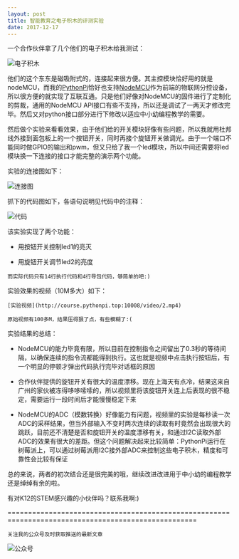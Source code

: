 ```yaml
---
layout: post
title: 智能教育之电子积木的评测实验
date: 2017-12-17
---
```

一个合作伙伴拿了几个他们的电子积木给我测试：

  ![电子积木](http://course.pythonpi.top:10008/images/控制系统框架.png)

他们的这个东东是磁吸附式的，连接起来很方便。其主控模块恰好用的就是nodeMCU，而我的[PythonPi](http://course.pythonpi.top:10008/coursePlay.html?course=1&courseware=1&Order=1)恰好也支持[NodeMCU](http://course.pythonpi.top:10008/coursePlay.html?course=1&courseware=16&Order=1)作为前端的物联网分控设备，所以很方便的就实现了互联互通。只是他们好像对NodeMCU的固件进行了定制化的剪裁，通用的NodeMCU API接口有些不支持，所以还是调试了一两天才修改完毕。然后又对python接口部分进行下修改以适应中小幼编程教学的需要。

然后做个实验来看看效果，由于他们给的开关模块好像有些问题，所以我就用杜邦线外接到面包板上的一个按钮开关，同时再接个旋钮开关做调光。由于一个端口不能同时做GPIO的输出和pwm，但又只给了我一个led模块，所以中间还需要将led模块换一下连接的接口才能完整的演示两个功能。

实验的连接图如下：

  ![连接图](https://mmbiz.qpic.cn/mmbiz_png/rh6rNcmPabicmS84tN3EhX2zogLvHsS9g4zeEibgok3UlS83EhFsmuAiaiaHS7kkFzENYpt7asODXPkRwtSt0Hic4rw/640?wx_fmt=png&wxfrom=5&wx_lazy=1)

抓下的代码图如下，各语句说明见代码中的注释：

  ![代码](https://mmbiz.qpic.cn/mmbiz_png/rh6rNcmPabicmS84tN3EhX2zogLvHsS9giadQibLTON0PS83WehCHGQgkmT3foRL6TXHOaomoPZw13hxmM18o94dA/640?wx_fmt=png&wxfrom=5&wx_lazy=1)

该实验实现了两个功能：

- 用按钮开关控制led1的亮灭

- 用旋钮开关调节led2的亮度

`而实际代码只有14行执行代码和4行导包代码，够简单的吧:)`

实验效果的视频（10M多大）如下：

    [实验视频](http://course.pythonpi.top:10008/video/2.mp4)

`原始视频有100多M，结果压得狠了点，有些模糊了:(`

实验结果的总结：

- NodeMCU的能力毕竟有限，所以目前在控制指令之间留出了0.3秒的等待间隔，以确保连续的指令流都能得到执行。这也就是视频中点击执行按钮后，有一个明显的停顿才弹出代码执行完毕对话框的原因

- 合作伙伴提供的旋钮开关有很大的温度漂移。现在上海天有点冷，结果这来自广州的家伙被冻得哆哆嗦嗦的，所以视频里将该旋钮开关连上后表现的很不稳定，需要运行一段时间后才能慢慢稳定下来

- NodeMCU的ADC（模数转换）好像能力有问题，视频里的实验是每秒读一次ADC的采样结果，但当外部输入不变时两次连续的读取有时竟然会出现很大的跳跃，目前还不清楚是否和旋钮开关的温度漂移有关，和通过I2C读取外部ADC的效果有很大的差距。但这个问题解决起来比较简单：PythonPi运行在树莓派上，可以通过树莓派用I2C接外部ADC来控制这些电子积木，精度和可靠性会比较有保证

总的来说，两者的初次结合还是很完美的哦，继续改进改进用于中小幼的编程教学还是绰绰有余的啦。

有对K12的STEM感兴趣的小伙伴吗？联系我啊:)

====================================================================================================

`关注我的公众号及时获取推送的最新文章`

  ![公众号](http://course.pythonpi.top:10008/images/qrcode.jpg)

